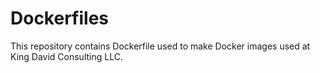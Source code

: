 # Dockerfiles
This repository contains Dockerfile used to make Docker images used at King David Consulting LLC.